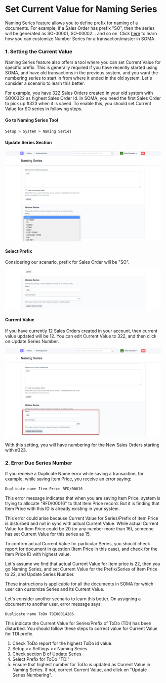
# Set Current Value for Naming Series


Naming Series feature allows you to define prefix for naming of a documents. For example, if a Sales Order has prefix "SO", then the series will be generated as SO-00001, SO-00002... and so on. Click [here](/docs/en/setting-up/settings/naming-series.html) to learn how you can customize Number Series for a transaction/master in SOMA.


### 1. Setting the Current Value


Naming Series feature also offers a tool where you can set Current Value for specific prefix. This is generally required if you have recently started using SOMA, and have old transactions in the previous system, and you want the numbering series to start in from where it ended in the old system. Let's consider a scenario to learn this better.


For example, you have 322 Sales Orders created in your old system with SO00322 as highest Sales Order Id. In SOMA, you need the first Sales Order to pick up #323 when it is saved. To enable this, you should set Current Value for SO series in following steps.


#### Go to Naming Series Tool


`Setup > System > Naming Series`


#### Update Series Section


![Update Series Section](/files/current-no-1.png)


#### Select Prefix


Considering our scenario, prefix for Sales Order will be "SO".


![Series Prefix](/files/current-no-2.png)


#### Current Value


If you have currently 12 Sales Orders created in your account, then current value updated will be 12. You can edit Current Value to 322, and then click on Update Series Number.


![Series Current Value](/files/current-no-3.png)


With this setting, you will have numbering for the New Sales Orders starting with #323.


### 2. Error Due Series Number


If you receive a Duplicate Name error while saving a transaction, for example, while saving Item Price, you receive an error saying:


`Duplicate name Item Price RFD/00016`


This error message indicates that when you are saving Item Price, system is trying to allocate "RFD/00016" to that Item Price record. But it is finding that Item Price with this ID is already existing in your system.


This error could arise because Current Value for Series/Prefix of Item Price is disturbed and not in sync with actual Current Value. While actual Current Value for Item Price could be 20 (or any number more than 16), someone has set Current Value for this series as 15.


To confirm actual Current Value for particular Series, you should check report for document in question (Item Price in this case), and check for the Item Price ID with highest value.


Let's assume we find that actual Current Value for Item price is 22, then you go Naming Series, and set Current Value for the Prefix/Series of Item Price to 22, and Update Series Number.


These instructions is applicable for all the documents in SOMA for which user can customize Series and its Current Value.


Let's consider another scenario to learn this better. On assigning a document to another user, error message says:


`Duplicate name ToDo TDI00014286`


This indicate the Current Value for Series/Prefix of ToDo (TDI) has been disturbed. You should follow these steps to correct value for Current Value for TDI prefix.


1. Check ToDo report for the highest ToDo id value.
2. Setup >> Settings >> Naming Series
3. Check section B of Update Series
4. Select Prefix for ToDo "TDI"
5. Ensure that highest number for ToDo is updated as Current Value in Naming Series. If not, correct Current Value, and click on "Update Series Numbering".



